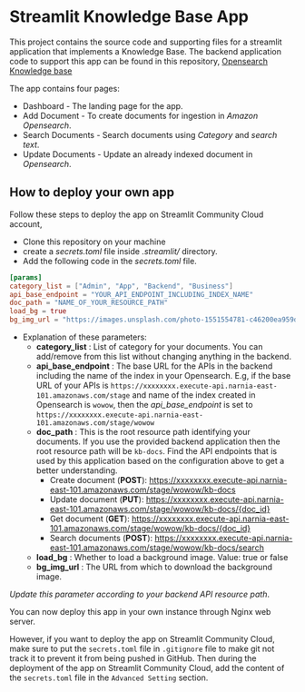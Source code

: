 # Streamlit Knowledge Base App

This project contains the source code and supporting files for a streamlit application 
that implements a Knowledge Base. The backend application code to support this app can be 
found in this repository, [Opensearch Knowledge base](https://github.com/CloudBazar/opensearch-knowledge-base)

The app contains four pages:

- Dashboard - The landing page for the app.
- Add Document - To create documents for ingestion in *Amazon Opensearch*.
- Search Documents - Search documents using *Category* and *search text*.
- Update Documents - Update an already indexed document in *Opensearch*.

## How to deploy your own app

Follow these steps to deploy the app on Streamlit Community Cloud account,
* Clone this repository on your machine
* create a *secrets.toml* file inside *.streamlit/* directory.
* Add the following code in the *secrets.toml* file.
```toml
[params]
category_list = ["Admin", "App", "Backend", "Business"]
api_base_endpoint = "YOUR_API_ENDPOINT_INCLUDING_INDEX_NAME"
doc_path = "NAME_OF_YOUR_RESOURCE_PATH"
load_bg = true
bg_img_url = "https://images.unsplash.com/photo-1551554781-c46200ea959d"
```
* Explanation of these parameters:
  * **category_list** : List of category for your documents. You can add/remove from
  this list without changing anything in the backend.
  * **api_base_endpoint** : The base URL for the APIs in the backend including the name 
  of the index in your Opensearch. E.g, if the base URL of your APIs is `https://xxxxxxxx.execute-api.narnia-east-101.amazonaws.com/stage` and 
  name of the index created in Opensearch is `wowow`, then the *api_base_endpoint* is set to 
  `https://xxxxxxxx.execute-api.narnia-east-101.amazonaws.com/stage/wowow`
  * **doc_path** : This is the root resource path identifying your documents. If you use the provided 
  backend application then the root resource path will be `kb-docs`. Find the API endpoints 
  that is used by this application based on the configuration above to get a better understanding. 
    * Create document (**POST**): https://xxxxxxxx.execute-api.narnia-east-101.amazonaws.com/stage/wowow/kb-docs
    * Update document (**PUT**): https://xxxxxxxx.execute-api.narnia-east-101.amazonaws.com/stage/wowow/kb-docs/{doc_id}
    * Get document (**GET**): https://xxxxxxxx.execute-api.narnia-east-101.amazonaws.com/stage/wowow/kb-docs/{doc_id}
    * Search documents (**POST**): https://xxxxxxxx.execute-api.narnia-east-101.amazonaws.com/stage/wowow/kb-docs/search
  * **load_bg** : Whether to load a background image. Value: true or false
  * **bg_img_url** : The URL from which to download the background image.

*Update this parameter according to your backend API resource path*.

You can now deploy this app in your own instance through Nginx web server. 

However, if you want to deploy the app on Streamlit Community Cloud, make sure to put 
the `secrets.toml` file in `.gitignore` file to make git not track it to prevent it from being 
pushed in GitHub. Then during the deployment of the app on Streamlit Community Cloud, add the content of 
the `secrets.toml` file in the `Advanced Setting` section.
